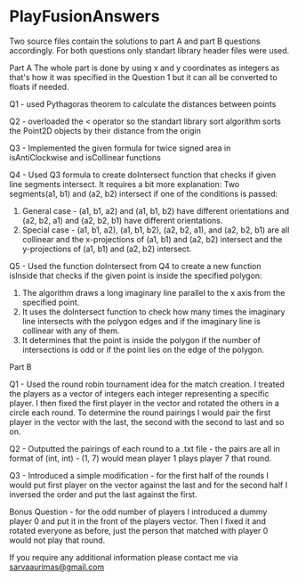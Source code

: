 # PlayFusionAnswers

Two source files contain the solutions to part A and part B questions accordingly. For both questions only standart library header files were used.

Part A
The whole part is done by using x and y coordinates as integers as that's how it was specified in the Question 1 but it can all be converted to floats if needed.

Q1 - used Pythagoras theorem to calculate the distances between points

Q2 - overloaded the < operator so the standart library sort algorithm sorts the Point2D objects by their distance from the origin

Q3 - Implemented the given formula for twice signed area in isAntiClockwise and isCollinear functions

Q4 - Used Q3 formula to create doIntersect function that checks if given line segments intersect. It requires a bit more explanation:
Two segments(a1, b1) and (a2, b2) intersect if one of the conditions is passed:
1. General case - (a1, b1, a2) and (a1, b1, b2) have different orientations and (a2, b2, a1) and (a2, b2, b1) have different orientations.
2. Special case - (a1, b1, a2), (a1, b1, b2), (a2, b2, a1), and (a2, b2, b1) are all collinear and the x-projections of (a1, b1) and (a2, b2) intersect and the y-projections of (a1, b1) and (a2, b2) intersect. 

Q5 - Used the function doIntersect from Q4 to create a new function isInside that checks if the given point is inside the specified polygon:
1. The algorithm draws a long imaginary line parallel to the x axis from the specified point.
2. It uses the doIntersect function to check how many times the imaginary line intersects with the polygon edges and if the imaginary line is collinear with any of them.
3. It determines that the point is inside the polygon if the number of intersections is odd or if the point lies on the edge of the polygon.

Part B

Q1 - Used the round robin tournament idea for the match creation. I treated the players as a vector of integers each integer representing a specific player.
I then fixed the first player in the vector and rotated the others in a circle each round. To determine the round pairings I would pair the first player in the vector with the last, the second with the second to last and so on.

Q2 - Outputted the pairings of each round to a .txt file - the pairs are all in format of (int, int) - (1, 7) would mean player 1 plays player 7 that round.

Q3 - Introduced a simple modification - for the first half of the rounds I would put first player on the vector against the last and for the second half I inversed the order and put the last against the first.

Bonus Question - for the odd number of players I introduced a dummy player 0 and put it in the front of the players vector. Then I fixed it and rotated everyone as before, just the person that matched with player 0 would not play that round.

If you require any  additional information please contact me via sarvaaurimas@gmail.com
